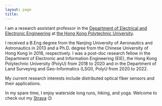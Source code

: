 ```yaml
---
layout: page
title:
---
```


I am a research assistant professor in the [Department of Electrical and Electronic Engineering](https://www.polyu.edu.hk/eee/) at [the Hong Kong Polytechnic University](https://www.polyu.edu.hk/en/). 

I received a B.Eng degree from the Nanjing University of Aeronautics and Astronautics in 2013 and a Ph.D. degree from the Chinese University of Hong Kong in 2018, respectively. I was a post-doc research fellow in the Department of Electronic and Information Engineering (EIE), the Hong Kong Polytechnic University (PolyU) from 2018 to 2020 and in the Department of Land Surveying and Geo-Informatics (LSGI), PolyU from 2020 to 2022. 

My current research interests include distributed optical fiber sensors and their applications.

In my spare time, I enjoy waterside long runs, hiking, and yoga. Welcome to check out my [Strava](https://www.strava.com/athletes/100939052) 😉
